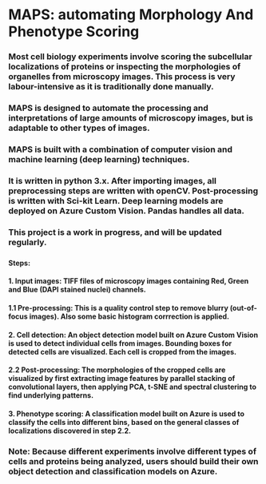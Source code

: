 # MAPS: automating Morphology And Phenotype Scoring
### Most cell biology experiments involve scoring the subcellular localizations of proteins or inspecting the morphologies of organelles from microscopy images. This process is very labour-intensive as it is traditionally done manually.
### MAPS is designed to automate the processing and interpretations of large amounts of microscopy images, but is adaptable to other types of images.
### MAPS is built with a combination of computer vision and machine learning (deep learning) techniques.
### It is written in python 3.x. After importing images, all preprocessing steps are written with openCV. Post-processing is written with Sci-kit Learn. Deep learning models are deployed on Azure Custom Vision. Pandas handles all data.
### This project is a work in progress, and will be updated regularly.
###
#### Steps:
#### 1. Input images: TIFF files of microscopy images containing Red, Green and Blue (DAPI stained nuclei) channels.
#### 1.1 Pre-processing: This is a quality control step to remove blurry (out-of-focus images). Also some basic histogram corrrection is applied.
#### 2. Cell detection: An object detection model built on Azure Custom Vision is used to detect individual cells from images. Bounding boxes for detected cells are visualized. Each cell is cropped from the images.
#### 2.2 Post-processing: The morphologies of the cropped cells are visualized by first extracting image features by parallel stacking of convolutional layers, then applying PCA, t-SNE and spectral clustering to find underlying patterns.
#### 3. Phenotype scoring: A classification model built on Azure is used to classify the cells into different bins, based on the general classes of localizations discovered in step 2.2.
### Note: Because different experiments involve different types of cells and proteins being analyzed, users should build their own object detection and classification models on Azure.
